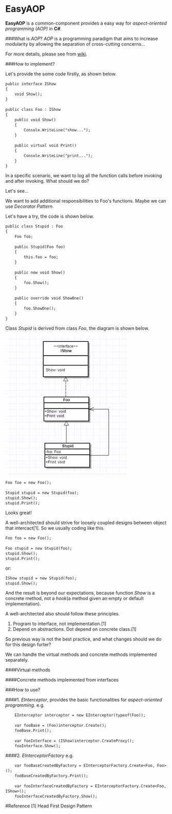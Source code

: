# EasyAOP

**EasyAOP**  is a common-component provides a easy way for *aspect-oriented programming (AOP)* in **C#**.

###What is *AOP*?
*AOP* is a programming paradigm that aims to increase modularity by allowing the separation of cross-cutting concerns...

For more details, please see from [wiki](https://en.wikipedia.org/wiki/Aspect-oriented_programming).

###How to implement?

Let's provide the some code firstly, as shown below.

    public interface IShow
    {
        void Show();
    }

    public class Foo : IShow
    {
        public void Show()
        {
            Console.WriteLine("show...");
        }

        public virtual void Print()
        {
            Console.WriteLine("print...");
        }
    }
    
In a specific scenario, we want to log all the function calls before invoking and after invoking.
What should we do?

Let's see...

We want to add additional responsibilities to Foo's functions. Maybe we can use *Decorator Pattern*.

Let's have a try, the code is shown below.

    public class Stupid : Foo
    {
        Foo foo;

        public Stupid(Foo foo)
        {
            this.foo = foo;
        }

        public new void Show()
        {
            foo.Show();
        }

        public override void ShowOne()
        {
            foo.ShowOne();
        }
    }
    
Class *Stupid* is derived from class *Foo*, the diagram is shown below.

![Alt text](https://github.com/ElijahKR/EasyAOP/blob/master/imgs/diagram%20decorator.png "Decorator")

    Foo foo = new Foo();

    Stupid stupid = new Stupid(foo);
    stupid.Show();
    stupid.Print();
    
Looks great!

A well-architected should strive for loosely coupled designs between object that intercact[1]. So we usually coding like this.

    Foo foo = new Foo();

    Foo stupid = new Stupid(foo);
    stupid.Show();
    stupid.Print();
    
or:

    IShow stupid = new Stupid(foo);
    stupid.Show();
    
And the result is beyond our expectations, because function *Show* is a concrete method, not a *hook*(a method given an empty or default implementation).

A well-architected also should follow these principles.

1.  Program to interface, not implementation.[1]
2.  Depend on abstractions. Dot depend on concrete class.[1]

So previous way is not the best practice, and what changes should we do for this design furter?

We can handle the virtual methods and concrete methods implemented separately.

####Virtual methods

####Concrete methods implemented from interfaces

###How to use?

####1. *EInterceptor*, provides the basic functionalities for *aspect-oriented programming*.
  e.g.
    
        EInterceptor interceptor = new EInterceptor(typeof(Foo));

        var fooBase = (Foo)interceptor.Create();
        fooBase.Print();

        var fooInterface = (IShow)interceptor.CreateProxy();
        fooInterface.Show();
    
####2. *EInterceptorFactory*
  e.g.
  
        var fooBaseCreatedByFactory = EInterceptorFactory.Create<Foo, Foo>();
        fooBaseCreatedByFactory.Print();

        var fooInterfaceCreatedByFactory = EInterceptorFactory.Create<Foo, IShow>();
        fooInterfaceCreatedByFactory.Show();
      
#Reference
[1] Head First Design Pattern
